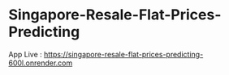 # Singapore-Resale-Flat-Prices-Predicting

App Live : https://singapore-resale-flat-prices-predicting-600l.onrender.com
